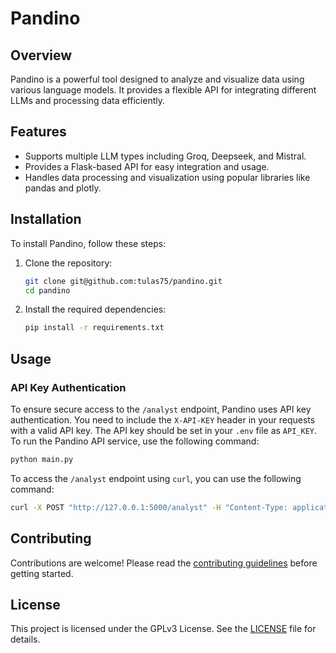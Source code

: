 # Pandino

## Overview
Pandino is a powerful tool designed to analyze and visualize data using various language models. It provides a flexible API for integrating different LLMs and processing data efficiently.

## Features
- Supports multiple LLM types including Groq, Deepseek, and Mistral.
- Provides a Flask-based API for easy integration and usage.
- Handles data processing and visualization using popular libraries like pandas and plotly.

## Installation
To install Pandino, follow these steps:

1. Clone the repository:
   ```bash
   git clone git@github.com:tulas75/pandino.git
   cd pandino
   ```

2. Install the required dependencies:
   ```bash
   pip install -r requirements.txt
   ```

## Usage

### API Key Authentication
To ensure secure access to the `/analyst` endpoint, Pandino uses API key authentication. You need to include the `X-API-KEY` header in your requests with a valid API key. The API key should be set in your `.env` file as `API_KEY`.
To run the Pandino API service, use the following command:
```bash
python main.py
```

To access the `/analyst` endpoint using `curl`, you can use the following command:
```bash
curl -X POST "http://127.0.0.1:5000/analyst" -H "Content-Type: application/json" -H "X-API-KEY: your_secret_api_key_here" -d '{"model_name": "llama-3.1-70b-versatile", "llm_type": "Groq", "chat": "Chat with your data...", "data": "file.csv", "config": {"open_charts": false}}'
```

## Contributing
Contributions are welcome! Please read the [contributing guidelines](CONTRIBUTING.md) before getting started.

## License
This project is licensed under the GPLv3 License. See the [LICENSE](LICENSE) file for details.
